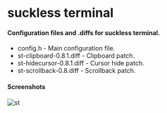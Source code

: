 # suckless terminal

#### Configuration files and .diffs for suckless terminal.

* config.h - Main configuration file.
* st-clipboard-0.8.1.diff - Clipboard patch.
* st-hidecursor-0.8.1.diff - Cursor hide patch.
* st-scrollback-0.8.diff - Scrollback patch.

#### Screenshots

![st](https://git.dankpad.xyz/Bear/Dot-Files/raw/branch/master/st/st.png)
